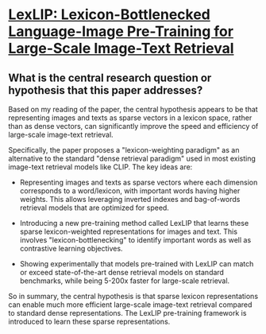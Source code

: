 # [LexLIP: Lexicon-Bottlenecked Language-Image Pre-Training for Large-Scale   Image-Text Retrieval](https://arxiv.org/abs/2302.02908)

## What is the central research question or hypothesis that this paper addresses?

 Based on my reading of the paper, the central hypothesis appears to be that representing images and texts as sparse vectors in a lexicon space, rather than as dense vectors, can significantly improve the speed and efficiency of large-scale image-text retrieval. 

Specifically, the paper proposes a "lexicon-weighting paradigm" as an alternative to the standard "dense retrieval paradigm" used in most existing image-text retrieval models like CLIP. The key ideas are:

- Representing images and texts as sparse vectors where each dimension corresponds to a word/lexicon, with important words having higher weights. This allows leveraging inverted indexes and bag-of-words retrieval models that are optimized for speed.

- Introducing a new pre-training method called LexLIP that learns these sparse lexicon-weighted representations for images and text. This involves "lexicon-bottlenecking" to identify important words as well as contrastive learning objectives.

- Showing experimentally that models pre-trained with LexLIP can match or exceed state-of-the-art dense retrieval models on standard benchmarks, while being 5-200x faster for large-scale retrieval.

So in summary, the central hypothesis is that sparse lexicon representations can enable much more efficient large-scale image-text retrieval compared to standard dense representations. The LexLIP pre-training framework is introduced to learn these sparse representations.
